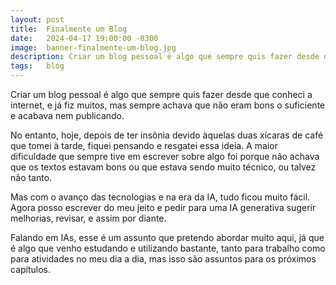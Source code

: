 ```yaml
---
layout: post
title:  Finalmente um Blog
date:   2024-04-17 19:00:00 -0300
image:  banner-finalmente-um-blog.jpg
description: Criar um blog pessoal é algo que sempre quis fazer desde que conheci a internet...
tags:   blog
---
```

Criar um blog pessoal é algo que sempre quis fazer desde que conheci a internet, e já fiz muitos, mas sempre achava que não eram bons o suficiente e acabava nem publicando.

No entanto, hoje, depois de ter insônia devido àquelas duas xícaras de café que tomei à tarde, fiquei pensando e resgatei essa ideia. A maior dificuldade que sempre tive em escrever sobre algo foi porque não achava que os textos estavam bons ou que estava sendo muito técnico, ou talvez não tanto.

Mas com o avanço das tecnologias e na era da IA, tudo ficou muito fácil. Agora posso escrever do meu jeito e pedir para uma IA generativa sugerir melhorias, revisar, e assim por diante.

Falando em IAs, esse é um assunto que pretendo abordar muito aqui, já que é algo que venho estudando e utilizando bastante, tanto para trabalho como para atividades no meu dia a dia, mas isso são assuntos para os próximos capítulos.
